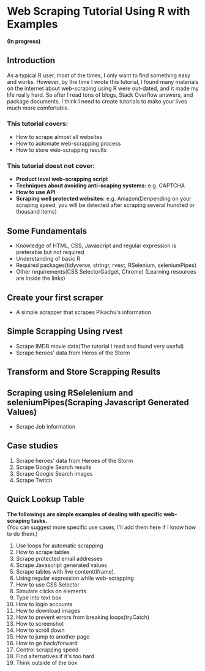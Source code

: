 # Web Scraping Tutorial Using R with Examples

**(In progress)**

## Introduction

As a typical R user, most of the times, I only want to find something easy and works. However, by the time I wrote this tutorial, I found many materials on the internet about web-scraping using R were out-dated, and it made my life really hard. So after I read tons of blogs, Stack Overflow answers, and package documents, I think I need to create tutorials to make your lives much more comfortable.

### This tutorial covers:

+ How to scrape almost all websites
+ How to automate web-scrapping process
+ How to store web-scrapping results


### This tutorial doest not cover:

+ **Product level web-scrapping script** 
+ **Techniques about avoiding anti-scaping systems:** e.g. CAPTCHA
+ **How to use API**
+ **Scraping well protected websites:** e.g. Amazon(Denpending on your scraping speed, you will be detected after scraping several hundred or thousand items)

## Some Fundamentals

+ Knowledge of HTML, CSS, Javascript and regular expression is preferable but not required
+ Understanding of basic R
+ Required packages(tidyverse, stringr, rvest, RSelenium, seleniumPipes)
+ Other requirements(CSS SelectorGadget, Chrome)
(Learning resources are inside the links)

## Create your first scraper

+ A simple scrapper that scrapes Pikachu's information

## Simple Scrapping Using rvest

+ Scrape IMDB movie data(The tutorial I read and found very useful)
+ Scrape heroes' data from Heros of the Storm

## Transform and Store Scrapping Results

## Scraping using RSelelenium and seleniumPipes(Scraping Javascript Generated Values)

+ Scrape Job information

## Case studies

1. Scrape heroes' data from Heroes of the Storm
2. Scrape Google Search results
1. Scrape Google Search images
3. Scrape Twitch


## Quick Lookup Table

**The followings are simple examples of dealing with specific web-scraping tasks.**  
(You can suggest more specific use cases, I'll add them here if I know how to do them.)

1. Use loops for automatic scrapping
1. How to scrape tables
1. Scrape protected email addresses
2. Scrape Javascript generated values
3. Scrape tables with live content(iframe).
4. Using regular expression while web-scrapping
5. How to use CSS Selector
6. Simulate clicks on elements
7. Type into text box
1. How to login accounts
8. How to download images
1. How to prevent errors from breaking loops(tryCatch)
1. How to screenshot
1. How to scroll down
1. How to jump to another page
1. How to go back/forward
1. Control scrapping speed
1. Find alternatives if it's too hard
1. Think outside of the box
